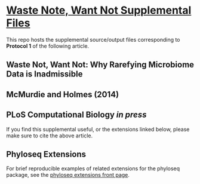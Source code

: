 [Waste Note, Want Not Supplemental Files](http://joey711.github.io/waste-not-supplemental/)
===================

This repo hosts the supplemental source/output files corresponding to **Protocol 1** of the following article.

## Waste Not, Want Not: Why Rarefying Microbiome Data is Inadmissible
## McMurdie and Holmes (2014) 
## PLoS Computational Biology *in press*

If you find this supplemental useful, or the extensions linked below, please make sure to cite the above article.


## Phyloseq Extensions

For brief reproducible examples of related extensions for the phyloseq package, see the [phyloseq extensions front page](http://joey711.github.io/phyloseq-extensions/).


